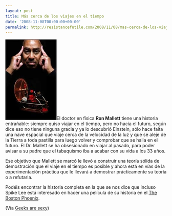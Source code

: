 ```yaml
---
layout: post
title: Más cerca de los viajes en el tiempo
date: '2008-11-08T00:00:00+00:00'
permalink: http://resistancefutile.com/2008/11/08/mas-cerca-de-los-viajes-en-el-tiempo/
---
```

<img src="/assets/mallett2.jpg" alt="" title="mallett" width="160" height="251" class="derecha_borde" />El doctor en física <strong>Ron Mallett</strong> tiene una historia entrañable: siempre quiso viajar en el tiempo, pero no hacia el futuro, según dice eso no tiene ninguna gracia y ya lo descubrió Einstein, sólo hace falta una nave espacial que viaje cerca de la velocidad de la luz y que se aleje de la Tierra a toda pastilla para luego volver y comprobar que se halla en el futuro. El Dr. Mallett se ha obsesionado en viajar al pasado, para poder avisar a su padre que el tabaquismo iba a acabar con su vida a los 33 años.

Ese objetivo que Mallett se marcó le llevó a construir una teoría sólida de demostración que el viaje en el tiempo es posible y ahora está en vías de la experimentación práctica que le llevará a demostrar prácticamente su teoría o a refutarla. 

Podéis encontrar la historia completa en la que se nos dice que incluso Spike Lee está interesado en hacer una película de su historia en el <a href="http://thephoenix.com/Boston/Life/69961-Space-cowboy/">The Boston Phoenix</a>.

(Vía <a href="http://www.geeksaresexy.net/2008/11/07/physics-professor-builds-time-machine-to-save-dead-father/">Geeks are sexy</a>)

